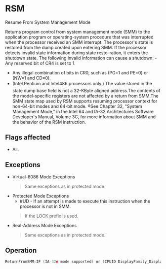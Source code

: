 # RSM

Resume From System Management Mode

Returns program control from system management mode (SMM) to the application program or operating-system procedure that was interrupted when the processor received an SMM interrupt.
The processor's state is restored from the dump created upon entering SMM.
If the processor detects invalid state information during state resto-ration, it enters the shutdown state.
The following invalid information can cause a shutdown: - Any reserved bit of CR4 is set to 1.
- Any illegal combination of bits in CR0, such as (PG=1 and PE=0) or (NW=1 and CD=0).
- (Intel Pentium and Intel486 processors only.) The value stored in the state dump base field is not a 32-KByte aligned address.The contents of the model-specific registers are not affected by a return from SMM.The SMM state map used by RSM supports resuming processor context for non-64-bit modes and 64-bit mode.
®See Chapter 32, "System Management Mode," in the Intel 64 and IA-32 Architectures Software Developer's Manual, Volume 3C, for more information about SMM and the behavior of the RSM instruction.

## Flags affected

- All.

## Exceptions

- Virtual-8086 Mode Exceptions
  > Same exceptions as in protected mode.
- Protected Mode Exceptions
  - #UD - If an attempt is made to execute this instruction when the processor is not in SMM.
  > If the LOCK prefix is used.
- Real-Address Mode Exceptions
  > Same exceptions as in protected mode.

## Operation

```C
ReturnFromSMM;IF (IA-32e mode supported) or (CPUID DisplayFamily_DisplayModel = 06H_0CH )THENProcessorState := Restore(SMMDump(IA-32e SMM STATE MAP));ElseProcessorState := Restore(SMMDump(Non-32-Bit-Mode SMM STATE MAP));FI
```
